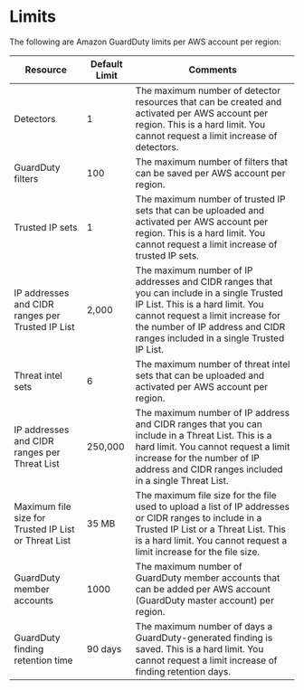 # Limits<a name="guardduty_limits"></a>

The following are Amazon GuardDuty limits per AWS account per region:


| Resource | Default Limit | Comments | 
| --- | --- | --- | 
| Detectors | 1 | The maximum number of detector resources that can be created and activated per AWS account per region\. This is a hard limit\. You cannot request a limit increase of detectors\. | 
| GuardDuty filters | 100 | The maximum number of filters that can be saved per AWS account per region\.  | 
| Trusted IP sets | 1 | The maximum number of trusted IP sets that can be uploaded and activated per AWS account per region\. This is a hard limit\. You cannot request a limit increase of trusted IP sets\. | 
| IP addresses and CIDR ranges per Trusted IP List | 2,000 | The maximum number of IP addresses and CIDR ranges that you can include in a single Trusted IP List\. This is a hard limit\. You cannot request a limit increase for the number of IP address and CIDR ranges included in a single Trusted IP List\. | 
| Threat intel sets | 6 | The maximum number of threat intel sets that can be uploaded and activated per AWS account per region\.  | 
| IP addresses and CIDR ranges per Threat List | 250,000 | The maximum number of IP address and CIDR ranges that you can include in a Threat List\. This is a hard limit\. You cannot request a limit increase for the number of IP address and CIDR ranges included in a single Threat List\. | 
| Maximum file size for Trusted IP List or Threat List | 35 MB | The maximum file size for the file used to upload a list of IP addresses or CIDR ranges to include in a Trusted IP List or a Threat List\. This is a hard limit\. You cannot request a limit increase for the file size\. | 
| GuardDuty member accounts | 1000 | The maximum number of GuardDuty member accounts that can be added per AWS account \(GuardDuty master account\) per region\.  | 
| GuardDuty finding retention time | 90 days | The maximum number of days a GuardDuty\-generated finding is saved\. This is a hard limit\. You cannot request a limit increase of finding retention days\. | 